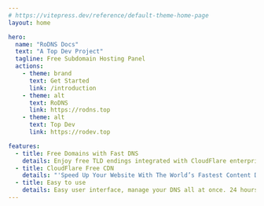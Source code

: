 ```yaml
---
# https://vitepress.dev/reference/default-theme-home-page
layout: home

hero:
  name: "RoDNS Docs"
  text: "A Top Dev Project"
  tagline: Free Subdomain Hosting Panel
  actions:
    - theme: brand
      text: Get Started
      link: /introduction
    - theme: alt
      text: RoDNS
      link: https://rodns.top
    - theme: alt
      text: Top Dev
      link: https://rodev.top

features:
  - title: Free Domains with Fast DNS
    details: Enjoy free TLD endings integrated with CloudFlare enterprise-grade authoritative DNS with DDoS protection.
  - title: CloudFlare Free CDN
    details: "'Speed Up Your Website With The World’s Fastest Content Delivery Network. We are the fastest. Period.' --CloudFlare"
  - title: Easy to use
    details: Easy user interface, manage your DNS all at once. 24 hours uninterrupted services. stable, fast, practical
---
```


